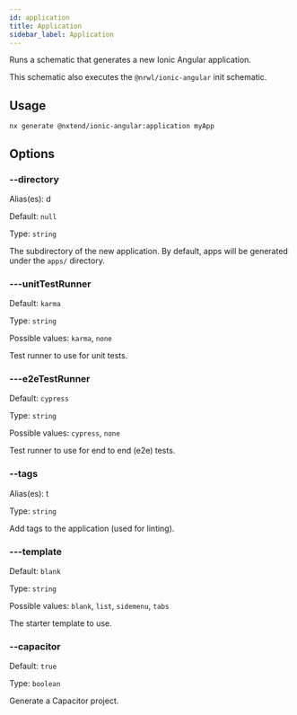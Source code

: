 ```yaml
---
id: application
title: Application
sidebar_label: Application
---
```


Runs a schematic that generates a new Ionic Angular application.

This schematic also executes the `@nrwl/ionic-angular` init schematic.

## Usage

```
nx generate @nxtend/ionic-angular:application myApp
```

## Options

### --directory

Alias(es): d

Default: `null`

Type: `string`

The subdirectory of the new application. By default, apps will be generated under the `apps/` directory.

### ---unitTestRunner

Default: `karma`

Type: `string`

Possible values: `karma`, `none`

Test runner to use for unit tests.

### ---e2eTestRunner

Default: `cypress`

Type: `string`

Possible values: `cypress`, `none`

Test runner to use for end to end (e2e) tests.

### --tags

Alias(es): t

Type: `string`

Add tags to the application (used for linting).

### ---template

Default: `blank`

Type: `string`

Possible values: `blank`, `list`, `sidemenu`, `tabs`

The starter template to use.

### --capacitor

Default: `true`

Type: `boolean`

Generate a Capacitor project.
